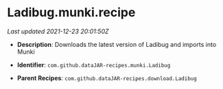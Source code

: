 # Ladibug.munki.recipe

_Last updated 2021-12-23 20:01:50Z_

- **Description**: Downloads the latest version of Ladibug and imports into Munki

- **Identifier**: `com.github.dataJAR-recipes.munki.Ladibug`

- **Parent Recipes**: `com.github.dataJAR-recipes.download.Ladibug`
